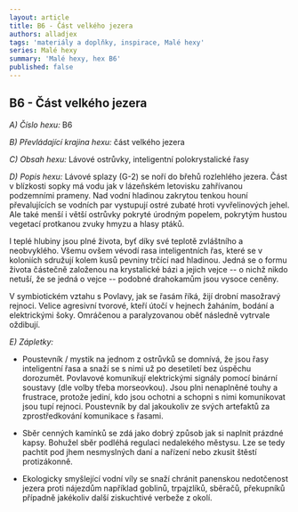 ```yaml
---
layout: article
title: B6 - Část velkého jezera
authors: alladjex
tags: 'materiály a doplňky, inspirace, Malé hexy'
series: Malé hexy
summary: 'Malé hexy, hex B6'
published: false
---
```


## B6 - Část velkého jezera

_A) Číslo hexu:_
B6  

_B) Převládající krajina hexu:_
část velkého jezera  

_C) Obsah hexu:_
Lávové ostrůvky, inteligentní polokrystalické řasy 

_D) Popis hexu:_
Lávové splazy (G-2) se noří do břehů rozlehlého jezera. Část v blízkosti sopky má vodu jak v lázeňském letovisku zahřívanou podzemními prameny. Nad vodní hladinou zakrytou tenkou houní převalujících se vodních par vystupují ostré zubaté hroti vyvřelinových jehel. Ale také menší i větší ostrůvky pokryté úrodným popelem, pokrytým hustou vegetací protkanou zvuky hmyzu a hlasy ptáků.  
  
I teplé hlubiny jsou plné života, byť díky své teplotě zvláštního a neobvyklého. Všemu ovšem vévodí rasa inteligentních řas, které se v koloniích sdružují kolem kusů pevniny trčící nad hladinou. Jedná se o formu života částečně založenou na krystalické bázi a jejich vejce -- o nichž nikdo netuší, že se jedná o vejce -- podobné drahokamům jsou vysoce ceněny.  
  
V symbiotickém vztahu s Povlavy, jak se řasám říká, žijí drobní masožravý rejnoci. Velice agresivní tvorové, kteří útočí v hejnech žaháním, bodání a elektrickými šoky. Omráčenou a paralyzovanou oběť následně vytrvale oždibují.  
  
_E) Zápletky:_
- Poustevník / mystik na jednom z ostrůvků se domnívá, že jsou řasy inteligentní řasa a snaží se s nimi už po desetiletí bez úspěchu dorozumět. Povlavové komunikují elektrickými signály pomocí binární soustavy (dle volby třeba morseovkou). Jsou plni nenaplněné touhy a frustrace, protože jediní, kdo jsou ochotni a schopni s nimi komunikovat jsou tupí rejnoci. Poustevník by dal jakoukoliv ze svých artefaktů za zprostředkování komunikace s řasami.

- Sběr cenných kamínků se zdá jako dobrý způsob jak si naplnit prázdné kapsy. Bohužel sběr podléhá regulaci nedalekého městysu. Lze se tedy pachtit pod jhem nesmyslných daní a nařízení nebo zkusit štěstí protizákonně.

- Ekologicky smyšlející vodní víly se snaží chránit panenskou nedotčenost jezera proti nájezdům například goblinů, trpajzlíků, sběračů, překupníků případně jakékoliv další ziskuchtivé verbeže z okolí.
